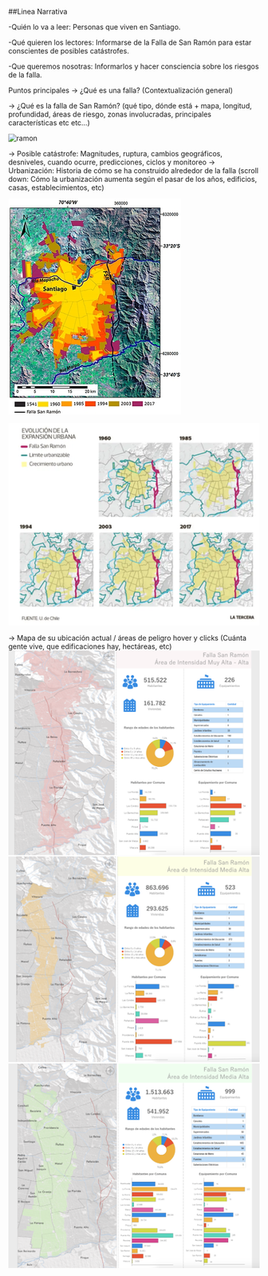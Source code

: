 ##Linea Narrativa

-Quién lo va a leer: Personas que viven en Santiago.

-Qué quieren los lectores: Informarse de la Falla de San Ramón para estar conscientes de posibles catástrofes. 

-Que queremos nosotras: Informarlos y hacer consciencia sobre los riesgos de la falla.

Puntos principales
→ ¿Qué es una falla? (Contextualización general)

→ ¿Qué es la falla de San Ramón? (qué tipo, dónde está + mapa, longitud, profundidad, áreas de riesgo, zonas involucradas, principales características etc etc…)

![ramon](falla.jpeg)



→ Posible catástrofe: Magnitudes, ruptura, cambios geográficos, desniveles, cuando ocurre, predicciones, ciclos y monitoreo
→ Urbanización: Historia de cómo se ha construido alrededor de la falla (scroll down: Cómo la urbanización aumenta según el pasar de los años, edificios, casas, establecimientos, etc)


![crecimiento](Crecimiento.jpg)

![crecimiento urbano](evolucion_urbana.png)






→ Mapa de su ubicación actual / áreas de peligro hover y clicks (Cuánta gente vive, que edificaciones hay, hectáreas, etc)
![alta](alta-alta.png) ![media alta](media-alt.png) ![media](media.png)

